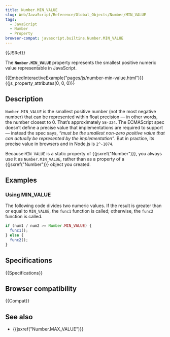 ```yaml
---
title: Number.MIN_VALUE
slug: Web/JavaScript/Reference/Global_Objects/Number/MIN_VALUE
tags:
  - JavaScript
  - Number
  - Property
browser-compat: javascript.builtins.Number.MIN_VALUE
---
```

{{JSRef}}

The **`Number.MIN_VALUE`** property represents the smallest positive numeric
value representable in JavaScript.

{{EmbedInteractiveExample("pages/js/number-min-value.html")}}{{js_property_attributes(0, 0, 0)}}

## Description

`Number.MIN_VALUE` is the smallest positive number (not the most negative
number) that can be represented within float precision — in other words, the
number closest to 0. That’s approximately `5E-324`. The ECMAScript spec doesn’t
define a precise value that implementations are required to support — instead
the spec says, *“must be the smallest non-zero positive value that can actually
be represented by the implementation”*. But in practice, its precise value in
browsers and in Node.js is `2^-1074`.

Because `MIN_VALUE` is a static property of {{jsxref("Number")}}, you
always use it as `Number.MIN_VALUE`, rather than as a property of a
{{jsxref("Number")}} object you created.

## Examples

### Using MIN_VALUE

The following code divides two numeric values. If the result is greater than or
equal to `MIN_VALUE`, the `func1` function is called; otherwise, the `func2`
function is called.

```js
if (num1 / num2 >= Number.MIN_VALUE) {
  func1();
} else {
  func2();
}
```

## Specifications

{{Specifications}}

## Browser compatibility

{{Compat}}

## See also

*   {{jsxref("Number.MAX_VALUE")}}
